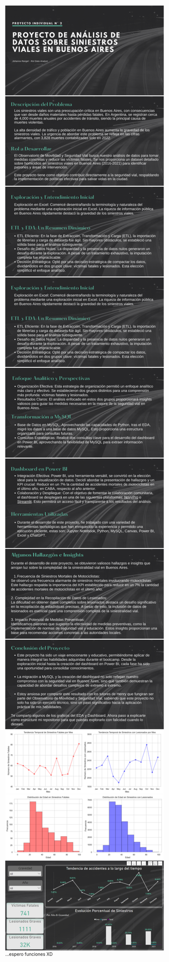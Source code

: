 ![CABA](https://github.com/JohannaRangel/Proyecto_Individual_2_DA/raw/main/assets/1.png)
![CABA](https://github.com/JohannaRangel/Proyecto_Individual_2_DA/raw/main/assets/2.png)
![CABA](https://github.com/JohannaRangel/Proyecto_Individual_2_DA/raw/main/assets/3.png)
![CABA](https://github.com/JohannaRangel/Proyecto_Individual_2_DA/raw/main/assets/3.png)
![CABA](https://github.com/JohannaRangel/Proyecto_Individual_2_DA/raw/main/assets/4.png)
![CABA](https://github.com/JohannaRangel/Proyecto_Individual_2_DA/raw/main/assets/5.png)
![CABA](https://github.com/JohannaRangel/Proyecto_Individual_2_DA/raw/main/assets/6.png)
![CABA](https://github.com/JohannaRangel/Proyecto_Individual_2_DA/raw/main/assets/7.png)
![CABA](https://github.com/JohannaRangel/Proyecto_Individual_2_DA/raw/main/assets/8.png)
![CABA](https://github.com/JohannaRangel/Proyecto_Individual_2_DA/raw/main/assets/9.png)
![CABA](https://github.com/JohannaRangel/Proyecto_Individual_2_DA/raw/main/assets/10.png)
...espero funciones
XD
